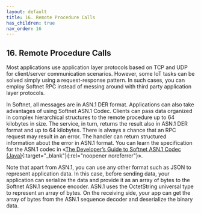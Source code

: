 ```yaml
---
layout: default
title: 16. Remote Procedure Calls
has_children: true
nav_order: 16
---
```


## 16. Remote Procedure Calls

Most applications use application layer protocols based on TCP and UDP for client/server communication scenarios. However, some IoT tasks can be solved simply using a request-response pattern. In such cases, you can employ Softnet RPC instead of messing around with third party application layer protocols.  

In Softnet, all messages are in ASN.1 DER format. Applications can also take advantages of using Softnet ASN.1 Codec. Clients can pass data organized in complex hierarchical structures to the remote procedure up to 64 kilobytes in size. The service, in turn, returns the result also in ASN.1 DER format and up to 64 kilobytes. There is always a chance that an RPC request may result in an error. The handler can return structured information about the error in ASN.1 format. You can learn the specification for the ASN.1 codec in «[The Developer’s Guide to Softnet ASN.1 Codec (Java)](https://robert-koifman.github.io/asncodec-java){:target="_blank"}{:rel="noopener noreferrer"}».  

Note that apart from ASN.1, you can use any other format such as JSON to represent application data. In this case, before sending data, your application can serialize the data and provide it as an array of bytes to the Softnet ASN.1 sequence encoder. ASN.1 uses the OctetString universal type to represent an array of bytes. On the receiving side, your app can get the array of bytes from the ASN.1 sequence decoder and deserialize the binary data.